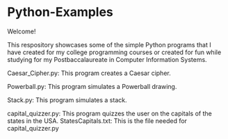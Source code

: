 # Python-Examples

Welcome!

This respository showcases some of the simple Python programs that I have created for my college programming courses or created for fun while studying for my Postbaccalaureate in Computer Information Systems. 

 Caesar_Cipher.py:  This program creates a Caesar cipher.
 
 Powerball.py:  This program simulates a Powerball drawing.
 
 Stack.py:  This program simulates a stack. 
 
capital_quizzer.py: This program quizzes the user on the capitals of the states in the USA.
 StatesCapitals.txt: This is the file needed for capital_quizzer.py
 
